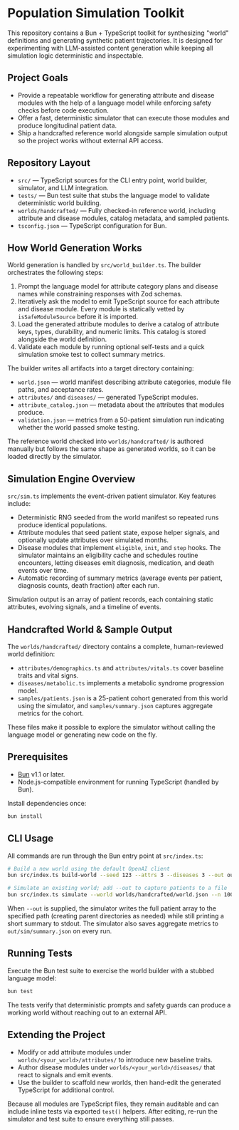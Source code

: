 # Population Simulation Toolkit

This repository contains a Bun + TypeScript toolkit for synthesizing "world" definitions and generating synthetic patient trajectories. It is designed for experimenting with LLM-assisted content generation while keeping all simulation logic deterministic and inspectable.

## Project Goals

- Provide a repeatable workflow for generating attribute and disease modules with the help of a language model while enforcing safety checks before code execution.
- Offer a fast, deterministic simulator that can execute those modules and produce longitudinal patient data.
- Ship a handcrafted reference world alongside sample simulation output so the project works without external API access.

## Repository Layout

- `src/` — TypeScript sources for the CLI entry point, world builder, simulator, and LLM integration.
- `tests/` — Bun test suite that stubs the language model to validate deterministic world building.
- `worlds/handcrafted/` — Fully checked-in reference world, including attribute and disease modules, catalog metadata, and sampled patients.
- `tsconfig.json` — TypeScript configuration for Bun.

## How World Generation Works

World generation is handled by `src/world_builder.ts`. The builder orchestrates the following steps:

1. Prompt the language model for attribute category plans and disease names while constraining responses with Zod schemas.
2. Iteratively ask the model to emit TypeScript source for each attribute and disease module. Every module is statically vetted by `isSafeModuleSource` before it is imported.
3. Load the generated attribute modules to derive a catalog of attribute keys, types, durability, and numeric limits. This catalog is stored alongside the world definition.
4. Validate each module by running optional self-tests and a quick simulation smoke test to collect summary metrics.

The builder writes all artifacts into a target directory containing:

- `world.json` — world manifest describing attribute categories, module file paths, and acceptance rates.
- `attributes/` and `diseases/` — generated TypeScript modules.
- `attribute_catalog.json` — metadata about the attributes that modules produce.
- `validation.json` — metrics from a 50-patient simulation run indicating whether the world passed smoke testing.

The reference world checked into `worlds/handcrafted/` is authored manually but follows the same shape as generated worlds, so it can be loaded directly by the simulator.

## Simulation Engine Overview

`src/sim.ts` implements the event-driven patient simulator. Key features include:

- Deterministic RNG seeded from the world manifest so repeated runs produce identical populations.
- Attribute modules that seed patient state, expose helper signals, and optionally update attributes over simulated months.
- Disease modules that implement `eligible`, `init`, and `step` hooks. The simulator maintains an eligibility cache and schedules routine encounters, letting diseases emit diagnosis, medication, and death events over time.
- Automatic recording of summary metrics (average events per patient, diagnosis counts, death fraction) after each run.

Simulation output is an array of patient records, each containing static attributes, evolving signals, and a timeline of events.

## Handcrafted World & Sample Output

The `worlds/handcrafted/` directory contains a complete, human-reviewed world definition:

- `attributes/demographics.ts` and `attributes/vitals.ts` cover baseline traits and vital signs.
- `diseases/metabolic.ts` implements a metabolic syndrome progression model.
- `samples/patients.json` is a 25-patient cohort generated from this world using the simulator, and `samples/summary.json` captures aggregate metrics for the cohort.

These files make it possible to explore the simulator without calling the language model or generating new code on the fly.

## Prerequisites

- [Bun](https://bun.sh) v1.1 or later.
- Node.js-compatible environment for running TypeScript (handled by Bun).

Install dependencies once:

```sh
bun install
```

## CLI Usage

All commands are run through the Bun entry point at `src/index.ts`:

```sh
# Build a new world using the default OpenAI client
bun src/index.ts build-world --seed 123 --attrs 3 --diseases 3 --out out/world

# Simulate an existing world; add --out to capture patients to a file
bun src/index.ts simulate --world worlds/handcrafted/world.json --n 100 --out out/sim/patients.json
```

When `--out` is supplied, the simulator writes the full patient array to the specified path (creating parent directories as needed) while still printing a short summary to stdout. The simulator also saves aggregate metrics to `out/sim/summary.json` on every run.

## Running Tests

Execute the Bun test suite to exercise the world builder with a stubbed language model:

```sh
bun test
```

The tests verify that deterministic prompts and safety guards can produce a working world without reaching out to an external API.

## Extending the Project

- Modify or add attribute modules under `worlds/<your_world>/attributes/` to introduce new baseline traits.
- Author disease modules under `worlds/<your_world>/diseases/` that react to signals and emit events.
- Use the builder to scaffold new worlds, then hand-edit the generated TypeScript for additional control.

Because all modules are TypeScript files, they remain auditable and can include inline tests via exported `test()` helpers. After editing, re-run the simulator and test suite to ensure everything still passes.

